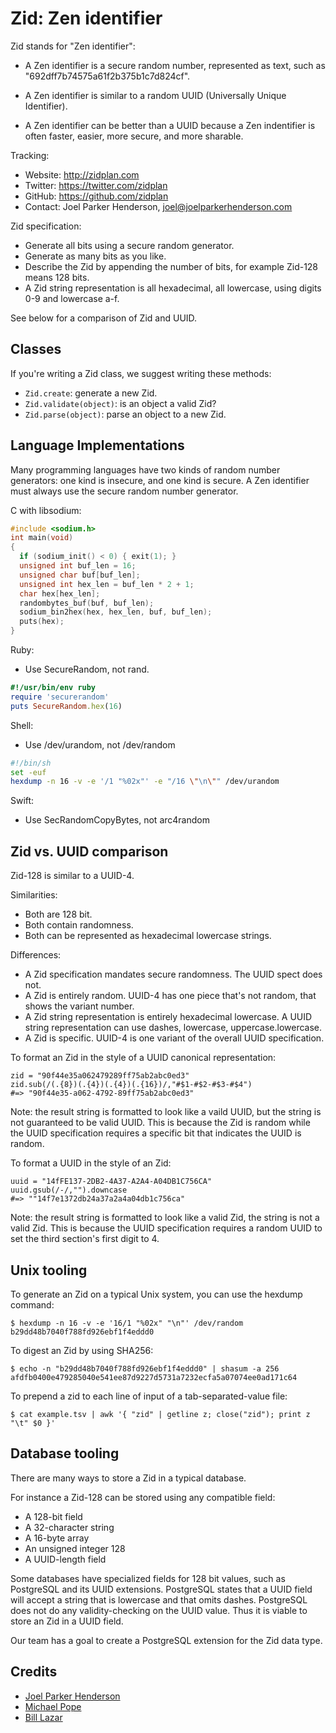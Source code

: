 # Zid: Zen identifier

Zid stands for "Zen identifier":

  * A Zen identifier is a secure random number, represented as text, such as "692dff7b74575a61f2b375b1c7d824cf".

  * A Zen identifier is similar to a random UUID (Universally Unique Identifier).

  * A Zen identifier can be better than a UUID because a Zen indentifier is often faster, easier, more secure, and more sharable.

Tracking:

  * Website: <a href="http://zidplan.com">http://zidplan.com</a>
  * Twitter: <a href="https://twitter.com/zidplan">https://twitter.com/zidplan</a>
  * GitHub: <a href="https://github.com/zidplan">https://github.com/zidplan</a>
  * Contact: Joel Parker Henderson, <joel@joelparkerhenderson.com>

Zid specification:

  * Generate all bits using a secure random generator.
  * Generate as many bits as you like.
  * Describe the Zid by appending the number of bits, for example Zid-128 means 128 bits.
  * A Zid string representation is all hexadecimal, all lowercase, using digits 0-9 and lowercase a-f.

See below for a comparison of Zid and UUID.

## Classes

If you're writing a Zid class, we suggest writing these methods:

  * `Zid.create`: generate a new Zid.
  * `Zid.validate(object)`: is an object a valid Zid?
  * `Zid.parse(object)`: parse an object to a new Zid.

## Language Implementations

Many programming languages have two kinds of random number generators: one kind is insecure, and one kind is secure. A Zen identifier must always use the secure random number generator.

C with libsodium:

```c
#include <sodium.h>
int main(void)
{
  if (sodium_init() < 0) { exit(1); }
  unsigned int buf_len = 16;
  unsigned char buf[buf_len];
  unsigned int hex_len = buf_len * 2 + 1;
  char hex[hex_len];
  randombytes_buf(buf, buf_len);
  sodium_bin2hex(hex, hex_len, buf, buf_len);
  puts(hex);
}
```

Ruby:

  * Use SecureRandom, not rand.

```ruby
#!/usr/bin/env ruby
require 'securerandom'
puts SecureRandom.hex(16)
```

Shell:

  * Use /dev/urandom, not /dev/random

```sh
#!/bin/sh
set -euf
hexdump -n 16 -v -e '/1 "%02x"' -e "/16 \"\n\"" /dev/urandom
```

Swift:

  * Use SecRandomCopyBytes, not arc4random


## Zid vs. UUID comparison

Zid-128 is similar to a UUID-4.

Similarities:

  * Both are 128 bit.
  * Both contain randomness.
  * Both can be represented as hexadecimal lowercase strings.

Differences:

  * A Zid specification mandates secure randomness. The UUID spect does not.
  * A Zid is entirely random. UUID-4 has one piece that's not random, that shows the variant number.
  * A Zid string representation is entirely hexadecimal lowercase. A UUID string representation can use dashes, lowercase, uppercase.lowercase.
  * A Zid is specific. UUID-4 is one variant of the overall UUID specification.

To format an Zid in the style of a UUID canonical representation:

    zid = "90f44e35a062479289ff75ab2abc0ed3"
    zid.sub(/(.{8})(.{4})(.{4})(.{16})/,"#$1-#$2-#$3-#$4")
    #=> "90f44e35-a062-4792-89ff75ab2abc0ed3"

Note: the result string is formatted to look like a vaild UUID, but the string is not guaranteed to be valid UUID. This is because the Zid is random while the UUID specification requires a specific bit that indicates the UUID is random.

To format a UUID in the style of an Zid:

    uuid = "14fFE137-2DB2-4A37-A2A4-A04DB1C756CA"
    uuid.gsub(/-/,"").downcase
    #=> ""14f7e1372db24a37a2a4a04db1c756ca"

Note: the result string is formatted to look like a valid Zid, the string is not a valid Zid. This is because the UUID specification requires a random UUID to set the third section's first digit to 4.


## Unix tooling

To generate an Zid on a typical Unix system, you can use the hexdump command:

    $ hexdump -n 16 -v -e '16/1 "%02x" "\n"' /dev/random
    b29dd48b7040f788fd926ebf1f4eddd0

To digest an Zid by using SHA256:

    $ echo -n "b29dd48b7040f788fd926ebf1f4eddd0" | shasum -a 256
    afdfb0400e479285040e541ee87d9227d5731a7232ecfa5a07074ee0ad171c64

To prepend a zid to each line of input of a tab-separated-value file:

    $ cat example.tsv | awk '{ "zid" | getline z; close("zid"); print z "\t" $0 }'


## Database tooling

There are many ways to store a Zid in a typical database.

For instance a Zid-128 can be stored using any compatible field:

  * A 128-bit field
  * A 32-character string
  * A 16-byte array
  * An unsigned integer 128
  * A UUID-length field

Some databases have specialized fields for 128 bit values, such as PostgreSQL and its UUID extensions. PostgreSQL states that a UUID field will accept a string that is lowercase and that omits dashes. PostgreSQL does not do any validity-checking on the UUID value. Thus it is viable to store an Zid in a UUID field.

Our team has a goal to create a PostgreSQL extension for the Zid data type.

## Credits

* [Joel Parker Henderson](https://github.com/joelparkerhenderson)
* [Michael Pope](https://github.com/amorphid)
* [Bill Lazar](https://github.com/billsaysthis)
